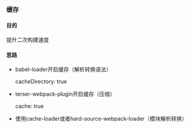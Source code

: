 ### 缓存

#### 目的

提升二次构建速度

#### 思路

- babel-loader开启缓存（解析转换语法）

  cacheDirectory: true

- terser-webpack-plugin开启缓存（压缩）

  cache: true

- 使用cache-loader或者hard-source-webpack-loader（模块解析转换）

